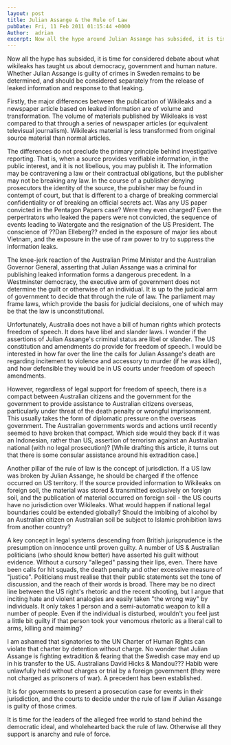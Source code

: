 ```yaml
---
layout: post
title: Julian Assange & the Rule of Law
pubDate: Fri, 11 Feb 2011 01:15:44 +0000
Author:  adrian
excerpt: Now all the hype around Julian Assange has subsided, it is time for considered debate about what wikileaks has taught us about democracy, government and human nature.
---
```


Now all the hype has subsided, it is time for considered debate about what wikileaks has taught us about democracy, government and human nature. Whether Julian Assange is guilty of crimes in Sweden remains to be determined, and should be considered separately from the release of leaked information and response to that leaking.

Firstly, the major differences between the publication of Wikileaks and a newspaper article based on leaked information are of volume and transformation. The volume of materials published by Wikileaks is vast compared to that through a series of newspaper articles (or equivalent televisual journalism). Wikileaks material is less transformed from original source material than normal articles.

The differences do not preclude the primary principle behind investigative reporting. That is, when a source provides verifiable information, in the public interest, and it is not libellous, you may publish it. The information may be contravening a law or their contractual obligations, but the publisher may not be breaking any law. In the course of a publisher denying prosecutors the identity of the source, the publisher may be found in contempt of court, but that is different to a charge of breaking commercial confidentiality or of breaking an official secrets act. Was any US paper convicted in the Pentagon Papers case? Were they even charged? Even the perpertrators who leaked the papers were not convicted, the sequence of events leading to Watergate and the resignation of the US President. The conscience of ??Dan Elleberg?? ended in the exposure of major lies about Vietnam, and the exposure in the use of raw power to try to suppress the information leaks.

The knee-jerk reaction of the Australian Prime Minister and the Australian Governor General, asserting that Julian Assange was a criminal for publishing leaked information forms a dangerous precedent. In a Westminster democracy, the executive arm of government does not determine the guilt or otherwise of an individual. It is up to the judicial arm of government to decide that through the rule of law. The parliament may frame laws, which provide the basis for judicial decisions, one of which may be that the law is unconstitutional.

Unfortunately, Australia does not have a bill of human rights which protects freedom of speech. It does have libel and slander laws. I wonder if the assertions of Julian Assange's criminal status are libel or slander. The US constitution and amendments do provide for freedom of speech. I would be interested in how far over the line the calls for Julian Assange's death are regarding incitement to violence and accessory to murder (if he was killed), and how defensible they would be in US courts under freedom of speech amendments.

However, regardless of legal support for freedom of speech, there is a compact between Australian citizens and the government for the government to provide assistance to Australian citizens overseas, particularly under threat of the death penalty or wrongful imprisonment. This usually takes the form of diplomatic pressure on the overseas government. The Australian governments words and actions until recently seemed to have broken that compact. Which side would they back if it was an Indonesian, rather than US, assertion of terrorism against an Australian national (with no legal prosecution)? [While drafting this article, it turns out that there is some consular assistance around his extradition case.]

Another pillar of the rule of law is the concept of jurisdiction. If a US law was broken by Julian Assange, he should be charged if the offence occurred on US territory. If the source provided information to Wikileaks on foreign soil, the material was stored & transmitted exclusively on foreign soil, and the publication of material occurred on foreign soil - the US courts have no jurisdiction over Wikileaks. What would happen if national legal boundaries could be extended globally? Should the imbibing of alcohol by an Australian citizen on Australian soil be subject to Islamic prohibition laws from another country?

A key concept in legal systems descending from British jurisprudence is the presumption on innocence until proven guilty. A number of US & Australian politicians (who should know better) have asserted his guilt without evidence. Without a cursory "alleged" passing their lips, even. There have been calls for hit squads, the death penalty and other excessive measure of "justice". Politicians must realise that their public statements set the tone of discussion, and the reach of their words is broad. There may be no direct line between the US right's rhetoric and the recent shooting, but I argue that inciting hate and violent analogies are easily taken "the wrong way" by individuals. It only takes 1 person and a semi-automatic weapon to kill a number of people. Even if the individual is disturbed, wouldn't you feel just a little bit guilty if that person took your venomous rhetoric as a literal call to arms, killing and maiming?

I am ashamed that signatories to the UN Charter of Human Rights can violate that charter by detention without charge. No wonder that Julian Assange is fighting extradition & fearing that the Swedish case may end up in his transfer to the US.  Australians David Hicks & Mandou??? Habib were unlawfully held without charges or trial by a foreign government (they were not charged as prisoners of war). A precedent has been established.

It is for governments to present a prosecution case for events in their jurisdiction, and the courts to decide under the rule of law if Julian Assange is guilty of those crimes.

It is time for the leaders of the alleged free world to stand behind the democratic ideal, and wholehearted back the rule of law. Otherwise all they support is anarchy and rule of force.
